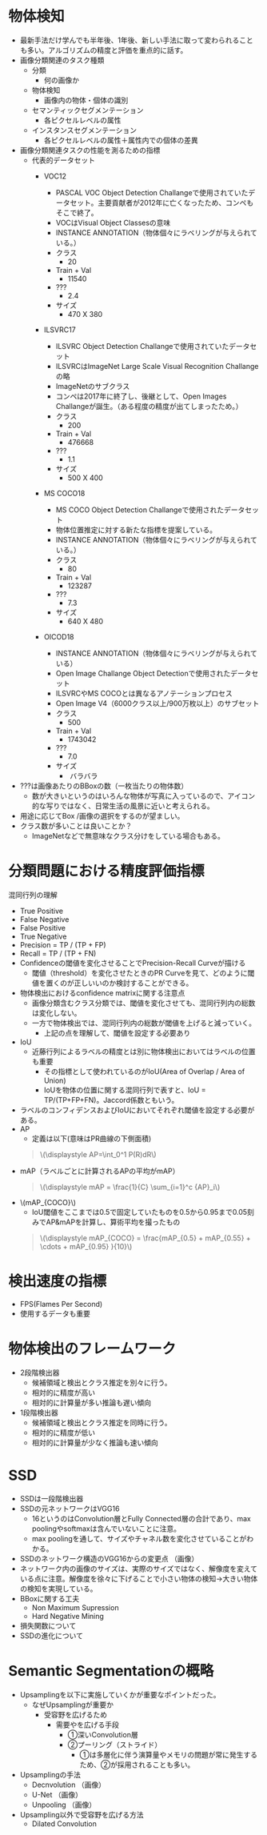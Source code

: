 <script type="text/x-mathjax-config">MathJax.Hub.Config({tex2jax:{inlineMath:[['\$','\$'],['\\(','\\)']],processEscapes:true},CommonHTML: {matchFontHeight:false}});</script>
<script type="text/javascript" async src="https://cdnjs.cloudflare.com/ajax/libs/mathjax/2.7.1/MathJax.js?config=TeX-MML-AM_CHTML"></script>

# 物体検知
- 最新手法だけ学んでも半年後、1年後、新しい手法に取って変わられることも多い。アルゴリズムの精度と評価を重点的に話す。
- 画像分類関連のタスク種類
  - 分類
    - 何の画像か
  - 物体検知
    - 画像内の物体・個体の識別
  - セマンティックセグメンテーション
    - 各ピクセルレベルの属性
  - インスタンスセグメンテーション
    - 各ピクセルレベルの属性＋属性内での個体の差異
- 画像分類関連タスクの性能を測るための指標
  - 代表的データセット
    - VOC12
      - PASCAL VOC Object Detection Challangeで使用されていたデータセット。主要貢献者が2012年に亡くなったため、コンペもそこで終了。
      - VOCはVisual Object Classesの意味
      - INSTANCE ANNOTATION（物体個々にラベリングが与えられている。）
      - クラス
        - 20
      - Train + Val
        - 11540
      - ???
        - 2.4
      - サイズ
        - 470 X 380
    - ILSVRC17
      - ILSVRC Object Detection Challangeで使用されていたデータセット
      - ILSVRCはImageNet Large Scale Visual Recognition Challangeの略
      - ImageNetのサブクラス
      - コンペは2017年に終了し、後継として、Open Images Challangeが誕生。（ある程度の精度が出てしまったため。）
      - クラス
        - 200
      - Train + Val
        - 476668
      - ???
        - 1.1
      - サイズ
        - 500 X 400

    - MS COCO18
      - MS COCO Object Detection Challangeで使用されたデータセット
      - 物体位置推定に対する新たな指標を提案している。
      - INSTANCE ANNOTATION（物体個々にラベリングが与えられている。）
      - クラス
        - 80
      - Train + Val
        - 123287
      - ???
        - 7.3
      - サイズ
        - 640 X 480
    - OICOD18
      - INSTANCE ANNOTATION（物体個々にラベリングが与えられている） 
      - Open Image Challange Object Detectionで使用されたデータセット
      - ILSVRCやMS COCOとは異なるアノテーションプロセス
      - Open Image V4（6000クラス以上/900万枚以上）のサブセット
      - クラス
        - 500
      - Train + Val
        - 1743042
      - ???
        - 7.0
      - サイズ
        -  バラバラ
- ???は画像あたりのBBoxの数（一枚当たりの物体数）
  - 数が大きいというのはいろんな物体が写真に入っているので、アイコン的な写りではなく、日常生活の風景に近いと考えられる。
- 用途に応じてBox /画像の選択をするのが望ましい。
- クラス数が多いことは良いことか？
  - ImageNetなどで無意味なクラス分けをしている場合もある。

# 分類問題における精度評価指標
混同行列の理解
 - True Positive
 - False Negative
 - False Positive
 - True Negative
 - Precision = TP / (TP + FP)
 - Recall = TP / (TP + FN)
 - Confidenceの閾値を変化させることでPrecision-Recall Curveが描ける
   - 閾値（threshold）を変化させたときのPR Curveを見て、どのように閾値を置くのが正しいいのか検討することができる。
 - 物体検出におけるconfidence matrixに関する注意点
   - 画像分類含むクラス分類では、閾値を変化させても、混同行列内の総数は変化しない。
   - 一方で物体検出では、混同行列内の総数が閾値を上げると減っていく。
     - 上記の点を理解して、閾値を設定する必要あり
 - IoU
   - 近藤行列によるラベルの精度とは別に物体検出においてはラベルの位置も重要
     - その指標として使われているのがIoU(Area of Overlap / Area of Union)
     - IoUを物体の位置に関する混同行列で表すと、IoU = TP/(TP+FP+FN)。Jaccord係数ともいう。
 - ラベルのコンフィデンスおよびIoUにおいてそれぞれ閾値を設定する必要がある。
 - AP
   - 定義は以下(意味はPR曲線の下側面積)
   > \\\(\displaystyle AP=\int_0^1 P(R)dR\\\)
 - mAP（ラベルごとに計算されるAPの平均がmAP）
   >\\\(\displaystyle mAP = \frac{1}{C} \sum_{i=1}^c {AP}_i\\\)
 - \\\(mAP_{COCO}\\\)
   - IoU閾値をここまでは0.5で固定していたものを0.5から0.95まで0.05刻みでAP&mAPを計算し、算術平均を撮ったもの
   > \\\(\displaystyle mAP_{COCO} = \frac{mAP_{0.5} + mAP_{0.55} + \cdots + mAP_{0.95} }{10}\\\)

# 検出速度の指標
- FPS(Flames Per Second)
- 使用するデータも重要

# 物体検出のフレームワーク
- 2段階検出器
  - 候補領域と検出とクラス推定を別々に行う。
  - 相対的に精度が高い
  - 相対的に計算量が多い推論も遅い傾向
- 1段階検出器
  - 候補領域と検出とクラス推定を同時に行う。
  - 相対的に精度が低い
  - 相対的に計算量が少なく推論も速い傾向

# SSD
- SSDは一段階検出器
- SSDの元ネットワークはVGG16
  - 16というのはConvolution層とFully Connected層の合計であり、max poolingやsoftmaxは含んでいないことに注意。
  - max poolingを通して、サイズやチャネル数を変化させていることがわかる。
- SSDのネットワーク構造のVGG16からの変更点
（画像）
- ネットワーク内の画像のサイズは、実際のサイズではなく、解像度を変えている点に注意。解像度を徐々に下げることで小さい物体の検知→大きい物体の検知を実現している。
- BBoxに関する工夫
  - Non Maximum Supression
  - Hard Negative Mining
- 損失関数について
- SSDの進化について

# Semantic Segmentationの概略
- Upsamplingを以下に実施していくかが重要なポイントだった。
  - なぜUpsamplingが重要か
    - 受容野を広げるため
      - 需要やを広げる手段
        - ①深いConvolution層
        - ②プーリング（ストライド）
          - ①は多層化に伴う演算量やメモリの問題が常に発生するため、②が採用されることも多い。
- Upsamplingの手法 
  - Decnvolution
  （画像）
  - U-Net
  （画像）
  - Unpooling
（画像）
- Upsampling以外で受容野を広げる方法
  - Dilated Convolution